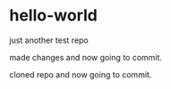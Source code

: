 # hello-world
just another test repo

made changes and now going to commit.

cloned repo and now going to commit.
